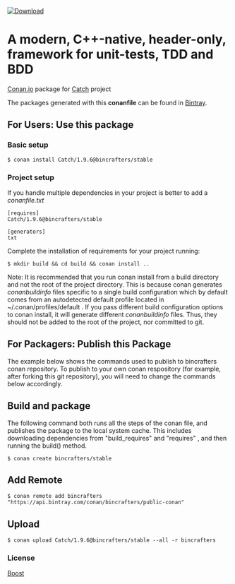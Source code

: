 [![Download](https://api.bintray.com/packages/bincrafters/public-conan/Catch%3Abincrafters/images/download.svg?version=1.9.6%3Astable)](https://bintray.com/bincrafters/public-conan/Catch%3Abincrafters/1.9.6%3Astable/link)

# A modern, C++-native, header-only, framework for unit-tests, TDD and BDD

[Conan.io](https://conan.io) package for [Catch](https://github.com/philsquared/Catch) project

The packages generated with this **conanfile** can be found in [Bintray](https://bintray.com/bincrafters/public-conan/Catch%3Abincrafters).

## For Users: Use this package

### Basic setup

    $ conan install Catch/1.9.6@bincrafters/stable

### Project setup

If you handle multiple dependencies in your project is better to add a *conanfile.txt*

    [requires]
    Catch/1.9.6@bincrafters/stable

    [generators]
    txt

Complete the installation of requirements for your project running:

    $ mkdir build && cd build && conan install ..

Note: It is recommended that you run conan install from a build directory and not the root of the project directory.  This is because conan generates *conanbuildinfo* files specific to a single build configuration which by default comes from an autodetected default profile located in ~/.conan/profiles/default .  If you pass different build configuration options to conan install, it will generate different *conanbuildinfo* files.  Thus, they should not be added to the root of the project, nor committed to git.

## For Packagers: Publish this Package

The example below shows the commands used to publish to bincrafters conan repository. To publish to your own conan respository (for example, after forking this git repository), you will need to change the commands below accordingly.

## Build and package

The following command both runs all the steps of the conan file, and publishes the package to the local system cache.  This includes downloading dependencies from "build_requires" and "requires" , and then running the build() method.

    $ conan create bincrafters/stable

## Add Remote

    $ conan remote add bincrafters "https://api.bintray.com/conan/bincrafters/public-conan"

## Upload

    $ conan upload Catch/1.9.6@bincrafters/stable --all -r bincrafters

### License
[Boost](LICENSE)